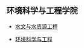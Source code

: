 ## 环境科学与工程学院

- [水文与水资源工程](个人申请总结/环境科学与工程学院/水文与水资源工程/README.md)

- [环境科学与工程](个人申请总结/环境科学与工程学院/环境科学与工程/README.md)
